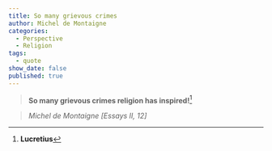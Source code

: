 ```yaml
---
title: So many grievous crimes
author: Michel de Montaigne
categories:
  - Perspective
  - Religion
tags:
  - quote
show_date: false
published: true
---
```

> **So many grievous crimes religion has inspired!**[^1]

> <cite>Michel de Montaigne [Essays II, 12]</cite>

[^1]: **Lucretius**